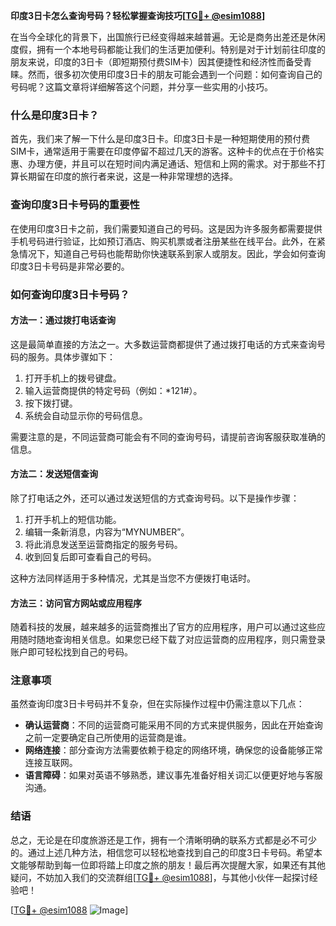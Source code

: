 **印度3日卡怎么查询号码？轻松掌握查询技巧[[TG💪+ @esim1088](https://t.me/s/esim1088)]**

在当今全球化的背景下，出国旅行已经变得越来越普遍。无论是商务出差还是休闲度假，拥有一个本地号码都能让我们的生活更加便利。特别是对于计划前往印度的朋友来说，印度的3日卡（即短期预付费SIM卡）因其便捷性和经济性而备受青睐。然而，很多初次使用印度3日卡的朋友可能会遇到一个问题：如何查询自己的号码呢？这篇文章将详细解答这个问题，并分享一些实用的小技巧。

### 什么是印度3日卡？

首先，我们来了解一下什么是印度3日卡。印度3日卡是一种短期使用的预付费SIM卡，通常适用于需要在印度停留不超过几天的游客。这种卡的优点在于价格实惠、办理方便，并且可以在短时间内满足通话、短信和上网的需求。对于那些不打算长期留在印度的旅行者来说，这是一种非常理想的选择。

### 查询印度3日卡号码的重要性

在使用印度3日卡之前，我们需要知道自己的号码。这是因为许多服务都需要提供手机号码进行验证，比如预订酒店、购买机票或者注册某些在线平台。此外，在紧急情况下，知道自己号码也能帮助你快速联系到家人或朋友。因此，学会如何查询印度3日卡号码是非常必要的。

### 如何查询印度3日卡号码？

#### 方法一：通过拨打电话查询

这是最简单直接的方法之一。大多数运营商都提供了通过拨打电话的方式来查询号码的服务。具体步骤如下：

1. 打开手机上的拨号键盘。
2. 输入运营商提供的特定号码（例如：*121#）。
3. 按下拨打键。
4. 系统会自动显示你的号码信息。

需要注意的是，不同运营商可能会有不同的查询号码，请提前咨询客服获取准确的信息。

#### 方法二：发送短信查询

除了打电话之外，还可以通过发送短信的方式查询号码。以下是操作步骤：

1. 打开手机上的短信功能。
2. 编辑一条新消息，内容为“MYNUMBER”。
3. 将此消息发送至运营商指定的服务号码。
4. 收到回复后即可查看自己的号码。

这种方法同样适用于多种情况，尤其是当您不方便拨打电话时。

#### 方法三：访问官方网站或应用程序

随着科技的发展，越来越多的运营商推出了官方的应用程序，用户可以通过这些应用随时随地查询相关信息。如果您已经下载了对应运营商的应用程序，则只需登录账户即可轻松找到自己的号码。

### 注意事项

虽然查询印度3日卡号码并不复杂，但在实际操作过程中仍需注意以下几点：

- **确认运营商**：不同的运营商可能采用不同的方式来提供服务，因此在开始查询之前一定要确定自己所使用的运营商是谁。
- **网络连接**：部分查询方法需要依赖于稳定的网络环境，确保您的设备能够正常连接互联网。
- **语言障碍**：如果对英语不够熟悉，建议事先准备好相关词汇以便更好地与客服沟通。

### 结语

总之，无论是在印度旅游还是工作，拥有一个清晰明确的联系方式都是必不可少的。通过上述几种方法，相信您可以轻松地查找到自己的印度3日卡号码。希望本文能够帮助到每一位即将踏上印度之旅的朋友！最后再次提醒大家，如果还有其他疑问，不妨加入我们的交流群组[[TG💪+ @esim1088](https://t.me/s/esim1088)]，与其他小伙伴一起探讨经验吧！

[[TG💪+ @esim1088](https://t.me/s/esim1088) ![Image](https://i.postimg.cc/4NQfJmqS/Snipaste-2025-05-13-00-14-12.png)]